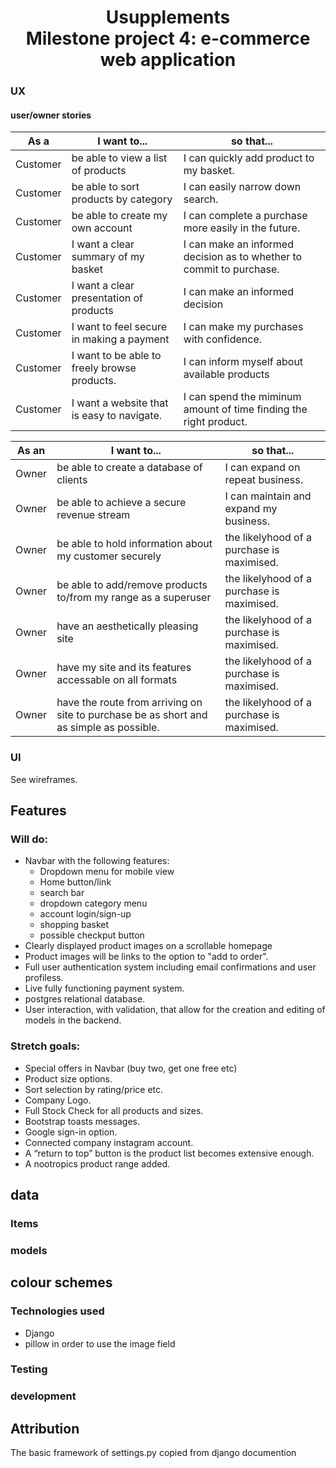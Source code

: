 <h1 align="center">Usupplements<br>
Milestone project 4: e-commerce web application</h1>

### UX

#### user/owner stories
|  **As a** | **I want to...** | **so that...** |
| --- | --- | --- |
|  Customer | be able to view a list of products | I can quickly add product to my basket. |
|  Customer | be able to sort products by category | I can easily narrow down search. |
|  Customer | be able to create my own account | I can complete a purchase more easily in the future. |
|  Customer | I want a clear summary of my basket | I can make an informed decision as to whether to commit to purchase. |
|  Customer | I want a clear presentation of products | I can make an informed decision |
|  Customer | I want to feel secure in making a payment | I can make my purchases with confidence. |
|  Customer | I want to be able to freely browse products. | I can inform myself about available products |
|  Customer | I want a website that is easy to navigate. | I can spend the miminum amount of time finding the right product. |

|  **As an** | **I want to...** | **so that...** |
| --- | --- | --- |
|  Owner | be able to create a database of clients | I can expand on repeat business. |
|  Owner | be able to achieve a secure revenue stream | I can maintain and expand my business. |
|  Owner | be able to hold information about my customer securely | the likelyhood of a purchase is maximised. |
|  Owner | be able to add/remove  products to/from my range as a superuser | the likelyhood of a purchase is maximised. |
|  Owner | have an aesthetically pleasing site | the likelyhood of a purchase is maximised. |
|  Owner | have my site and its features accessable on all formats | the likelyhood of a purchase is maximised. |
|  Owner | have the route from arriving on site to purchase be as short and as simple as possible. | the likelyhood of a purchase is maximised. |

### UI

See wireframes. 

## Features

### Will do:
* Navbar with the following features:
    * Dropdown menu for mobile view
    * Home button/link 
    * search bar 
    * dropdown category menu
    * account login/sign-up
    * shopping basket
    * possible checkput button
* Clearly displayed product images on a scrollable homepage
* Product images will be links to the option to "add to order".
* Full user authentication system including email confirmations and user profiless.
* Live fully functioning payment system.
* postgres relational database.
* User interaction, with validation, that allow for the creation and editing of models in the backend.
 


### Stretch goals:
* Special offers in Navbar (buy two, get one free etc)
* Product size options.
* Sort selection by rating/price etc.
* Company Logo.
* Full Stock Check for all products and sizes.
* Bootstrap toasts messages. 
* Google sign-in option.
* Connected company instagram account. 
* A “return to top” button is the product list becomes extensive enough.
* A nootropics product range added.

## data
### Items
### models

## colour schemes

### Technologies used

* Django
* pillow in order to use the image field

### Testing

### development

## Attribution 
The basic framework of settings.py copied from django documention
